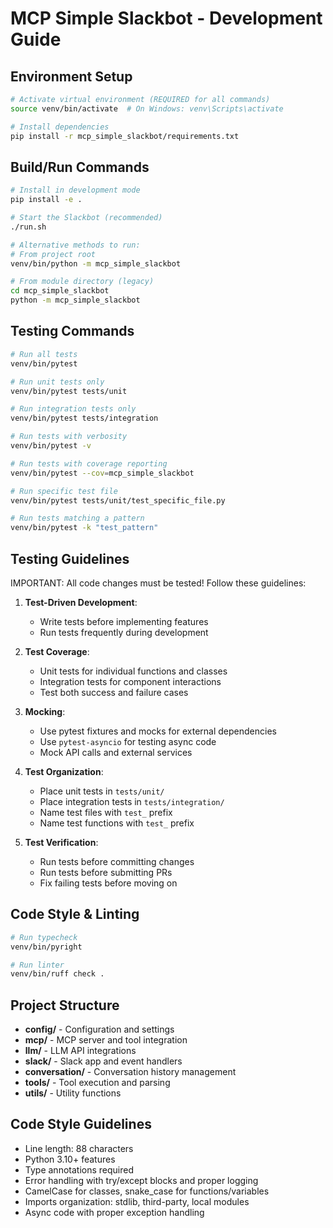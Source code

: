 # MCP Simple Slackbot - Development Guide

## Environment Setup
```bash
# Activate virtual environment (REQUIRED for all commands)
source venv/bin/activate  # On Windows: venv\Scripts\activate

# Install dependencies
pip install -r mcp_simple_slackbot/requirements.txt
```

## Build/Run Commands
```bash
# Install in development mode
pip install -e .

# Start the Slackbot (recommended)
./run.sh

# Alternative methods to run:
# From project root
venv/bin/python -m mcp_simple_slackbot

# From module directory (legacy)
cd mcp_simple_slackbot
python -m mcp_simple_slackbot
```

## Testing Commands
```bash
# Run all tests
venv/bin/pytest

# Run unit tests only
venv/bin/pytest tests/unit

# Run integration tests only
venv/bin/pytest tests/integration

# Run tests with verbosity
venv/bin/pytest -v

# Run tests with coverage reporting
venv/bin/pytest --cov=mcp_simple_slackbot

# Run specific test file
venv/bin/pytest tests/unit/test_specific_file.py

# Run tests matching a pattern
venv/bin/pytest -k "test_pattern"
```

## Testing Guidelines

IMPORTANT: All code changes must be tested! Follow these guidelines:

1. **Test-Driven Development**:
   - Write tests before implementing features
   - Run tests frequently during development

2. **Test Coverage**:
   - Unit tests for individual functions and classes
   - Integration tests for component interactions
   - Test both success and failure cases

3. **Mocking**:
   - Use pytest fixtures and mocks for external dependencies
   - Use `pytest-asyncio` for testing async code
   - Mock API calls and external services

4. **Test Organization**:
   - Place unit tests in `tests/unit/`
   - Place integration tests in `tests/integration/`
   - Name test files with `test_` prefix
   - Name test functions with `test_` prefix

5. **Test Verification**:
   - Run tests before committing changes
   - Run tests before submitting PRs
   - Fix failing tests before moving on

## Code Style & Linting
```bash
# Run typecheck
venv/bin/pyright

# Run linter
venv/bin/ruff check .
```

## Project Structure
- **config/** - Configuration and settings
- **mcp/** - MCP server and tool integration
- **llm/** - LLM API integrations
- **slack/** - Slack app and event handlers
- **conversation/** - Conversation history management
- **tools/** - Tool execution and parsing
- **utils/** - Utility functions

## Code Style Guidelines
- Line length: 88 characters
- Python 3.10+ features
- Type annotations required
- Error handling with try/except blocks and proper logging
- CamelCase for classes, snake_case for functions/variables
- Imports organization: stdlib, third-party, local modules
- Async code with proper exception handling